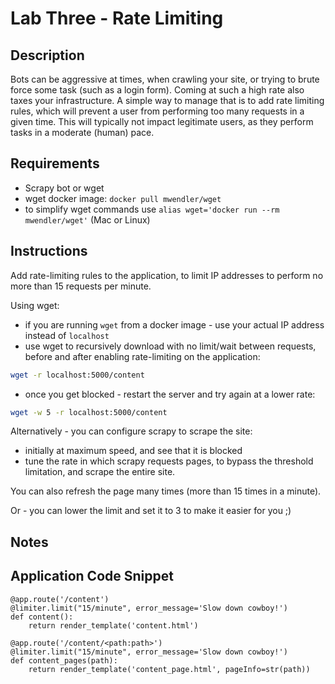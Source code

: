 # Lab Three - Rate Limiting

## Description
Bots can be aggressive at times, when crawling your site, or trying to brute force
some task (such as a login form). Coming at such a high rate also taxes your infrastructure.
A simple way to manage that is to add rate limiting rules, which will prevent a user from performing too many requests in a given time. This will typically not impact legitimate users, as they perform tasks in a moderate (human) pace.

## Requirements
* Scrapy bot or wget
* wget docker image: `docker pull mwendler/wget`
* to simplify wget commands use `alias wget='docker run --rm mwendler/wget'` (Mac or Linux)

## Instructions
Add rate-limiting rules to the application, to limit IP addresses to perform no more than 15 requests per minute.

Using wget:
* if you are running `wget` from a docker image - use your actual IP address instead of `localhost`
* use wget to recursively download with no limit/wait between requests, before and after enabling rate-limiting on the application:
```bash
wget -r localhost:5000/content
```
* once you get blocked - restart the server and try again at a lower rate:
```bash
wget -w 5 -r localhost:5000/content
```

Alternatively - you can configure scrapy to scrape the site:
* initially at maximum speed, and see that it is blocked
* tune the rate in which scrapy requests pages, to bypass the threshold limitation, and scrape the entire site.

You can also refresh the page many times (more than 15 times in a minute).

Or - you can lower the limit and set it to 3 to make it easier for you ;)

## Notes

## Application Code Snippet

```
@app.route('/content')
@limiter.limit("15/minute", error_message='Slow down cowboy!')
def content():
    return render_template('content.html')

@app.route('/content/<path:path>')
@limiter.limit("15/minute", error_message='Slow down cowboy!')
def content_pages(path):
    return render_template('content_page.html', pageInfo=str(path))

```
